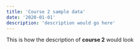 ```yaml
---
title: 'Course 2 sample data'
date: '2020-01-01'
description: 'description would go here'
---
```


This is how the description of **course 2** would look